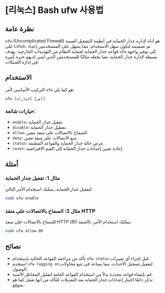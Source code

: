 # [리눅스] Bash ufw 사용법

## نظرة عامة
`ufw` (Uncomplicated Firewall) هو أداة لإدارة جدار الحماية في أنظمة التشغيل المبنية على Linux. تم تصميمه ليكون سهل الاستخدام، مما يسهل على المستخدمين إعداد قواعد جدار الحماية لحماية النظام من التهديدات الخارجية. يهدف `ufw` إلى توفير واجهة بسيطة لإدارة جدار الحماية، مما يجعله مثاليًا للمستخدمين الذين ليس لديهم خبرة كبيرة في إدارة الشبكات.

## الاستخدام
التركيب الأساسي لأمر `ufw` هو كما يلي:
```
ufw [خيارات] [أمر]
```

### خيارات شائعة:
- `enable`: تفعيل جدار الحماية.
- `disable`: تعطيل جدار الحماية.
- `allow`: السماح بالاتصالات على منفذ معين.
- `deny`: منع الاتصالات على منفذ معين.
- `status`: عرض حالة جدار الحماية والقواعد المطبقة.
- `reset`: إعادة تعيين إعدادات جدار الحماية إلى القيم الافتراضية.

## أمثلة
### مثال 1: تفعيل جدار الحماية
لتفعيل جدار الحماية، يمكنك استخدام الأمر التالي:
```bash
sudo ufw enable
```

### مثال 2: السماح بالاتصالات على منفذ HTTP
للسماح بالاتصالات على منفذ HTTP (المنفذ 80)، يمكنك استخدام الأمر:
```bash
sudo ufw allow 80
```

## نصائح
- تأكد من مراجعة القواعد الحالية باستخدام `ufw status` قبل إجراء أي تغييرات.
- استخدم `ufw logging on` لتفعيل تسجيل الأحداث، مما يساعد في تتبع محاولات الوصول.
- قم بإنشاء قواعد محددة بدلاً من استخدام القواعد العامة لتقليل المخاطر الأمنية.
- تذكر دائمًا اختبار إعدادات جدار الحماية بعد التعديلات للتأكد من أنها تعمل كما هو متوقع.